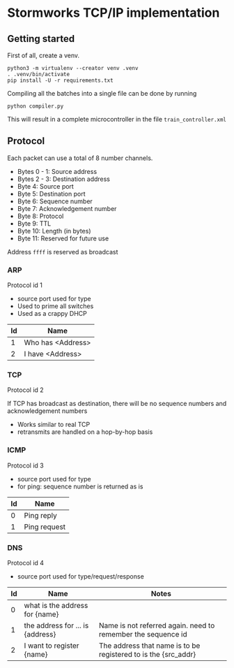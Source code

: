 # Stormworks TCP/IP implementation

## Getting started

First of all, create a venv.

```shell
python3 -m virtualenv --creator venv .venv
. .venv/bin/activate
pip install -U -r requirements.txt
```

Compiling all the batches into a single file can be done by running

```shell
python compiler.py
```

This will result in a complete microcontroller in the file `train_controller.xml`

## Protocol

Each packet can use a total of 8 number channels.

 - Bytes 0 - 1: Source address
 - Bytes 2 - 3: Destination address
 - Byte 4: Source port
 - Byte 5: Destination port
 - Byte 6: Sequence number
 - Byte 7: Acknowledgement number
 - Byte 8: Protocol
 - Byte 9: TTL
 - Byte 10: Length (in bytes)
 - Byte 11: Reserved for future use

Address `ffff` is reserved as broadcast


### ARP

Protocol id 1

 - source port used for type
 - Used to prime all switches
 - Used as a crappy DHCP

| Id | Name                |
|----|---------------------|
| 1  | Who has \<Address\> |
| 2  | I have \<Address\>  |

### TCP

Protocol id 2

If TCP has broadcast as destination, there will be no sequence numbers and acknowledgement numbers

 - Works similar to real TCP
 - retransmits are handled on a hop-by-hop basis

### ICMP

Protocol id 3

 - source port used for type
 - for ping: sequence number is returned as is

| Id | Name         |
|----|--------------|
| 0  | Ping reply   |
| 1  | Ping request |

### DNS

Protocol id 4
 - source port used for type/request/response

| Id | Name                             | Notes                                                          |
|----|----------------------------------|----------------------------------------------------------------|
| 0  | what is the address for {name}   |                                                                |
| 1  | the address for ... is {address} | Name is not referred again. need to remember the sequence id   |
| 2  | I want to register {name}        | The address that name is to be registered to is the {src_addr} |
